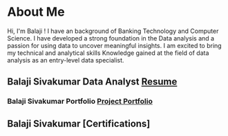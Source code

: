 # **About Me**

Hi, I'm Balaji ! I have an background of Banking Technology and Computer Science. I have developed a strong foundation in the Data analysis and a passion for using data to uncover meaningful insights. 
I am excited to bring my technical and analytical skills Knowledge gained at the field of data analysis as an entry-level data specialist.


## Balaji Sivakumar Data Analyst [Resume](https://github.com/Bala171/Balaji-Sivakumar-Portfolio.github.io/blob/main/Balaji%20Sivakumar%20Resume.pdf)

### **Balaji Sivakumar Portfolio** [Project Portfolio](https://github.com/Bala171)

## Balaji Sivakumar [Certifications]


